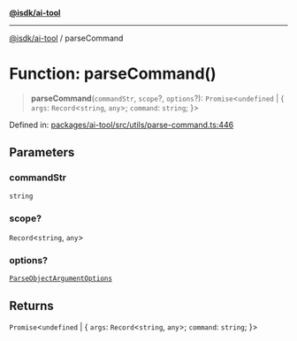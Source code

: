 [**@isdk/ai-tool**](../README.md)

***

[@isdk/ai-tool](../globals.md) / parseCommand

# Function: parseCommand()

> **parseCommand**(`commandStr`, `scope`?, `options`?): `Promise`\<`undefined` \| \{ `args`: `Record`\<`string`, `any`\>; `command`: `string`; \}\>

Defined in: [packages/ai-tool/src/utils/parse-command.ts:446](https://github.com/isdk/ai-tool.js/blob/b0ee9498dddfa5222989cf00502bb34c601df743/src/utils/parse-command.ts#L446)

## Parameters

### commandStr

`string`

### scope?

`Record`\<`string`, `any`\>

### options?

[`ParseObjectArgumentOptions`](../interfaces/ParseObjectArgumentOptions.md)

## Returns

`Promise`\<`undefined` \| \{ `args`: `Record`\<`string`, `any`\>; `command`: `string`; \}\>
